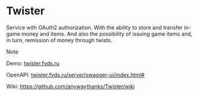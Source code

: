 # Twister
Service with OAuth2 authorization. With the ability to store and transfer in-game money and items. And also the possibility of issuing game items and, in turn, remission of money through twists.

> [!NOTE]
> 
> Demo: [twister.fvds.ru](http://twister.fvds.ru)
> 
> OpenAPI: [twister.fvds.ru/server/swagger-ui/index.html#](http://twister.fvds.ru/server/swagger-ui/index.html#)
>
> Wiki: https://github.com/anywaythanks/Twister/wiki